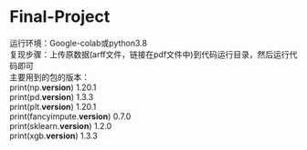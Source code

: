 # Final-Project
运行环境：Google-colab或python3.8 \
复现步骤：上传原数据(arff文件，链接在pdf文件中)到代码运行目录，然后运行代码即可\
主要用到的包的版本：\
print(np.__version__) 1.20.1\
print(pd.__version__) 1.3.3\
print(plt.__version__) 1.20.1\
print(fancyimpute.__version__) 0.7.0\
print(sklearn.__version__) 1.2.0\
print(xgb.__version__) 1.3.3

